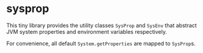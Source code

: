 sysprop
=======

This tiny library provides the utility classes `SysProp` and `SysEnv` that abstract JVM system properties and environment variables respectively.

For convenience, all default `System.getProperties` are mapped to `SysProp`s.
